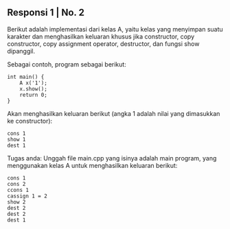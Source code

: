 ## Responsi 1 | No. 2

Berikut adalah implementasi dari kelas A, yaitu kelas yang menyimpan suatu karakter dan menghasilkan keluaran khusus jika constructor, copy constructor, copy assignment operator, destructor, dan fungsi show dipanggil.

Sebagai contoh, program sebagai berikut:
```
int main() {
    A x('1');
    x.show();
    return 0;
}
```
Akan menghasilkan keluaran berikut (angka 1 adalah nilai yang dimasukkan ke constructor):
```
cons 1
show 1
dest 1
```

Tugas anda: Unggah file main.cpp yang isinya adalah main program, yang menggunakan kelas A untuk menghasilkan keluaran berikut:

```
cons 1
cons 2
ccons 1
cassign 1 = 2
show 2
dest 2
dest 2
dest 1
```